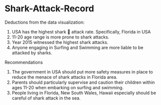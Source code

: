 # Shark-Attack-Record

Deductions from the data visualization:

1. USA has the highest shark 🦈 attack rate. Specifically,  Florida in USA
2. 11-20 age range is more prone to shark attacks.
3. Year 2015 witnessed the highest shark attacks.
4. Anyone engaging in Surfing and Swimming are more liable to be attacked by sharks.

Recommendations

1. The government in USA should put more safety measures in place to reduce the menace of shark attacks in Florida area.
2. Parents should particularly supervise and caution their children within ages 11-20 when embarking on surfing and swimming.
3. People living in Florida, New South Wales, Hawaii especially should be careful of shark attack in the sea.